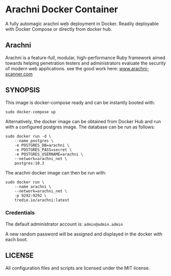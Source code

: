 # Arachni Docker Container

A fully automagic arachni web deployment in Docker. Readily deployable
with Docker Compose or directly from docker hub.

## Arachni

Arachni is a feature-full, modular, high-performance Ruby framework
aimed towards helping penetration testers and administrators evaluate
the security of modern web applications. see the good work here:
www.arachni-scanner.com

## SYNOPSIS

This image is docker-compose ready and can be instantly booted with:

```
sudo docker-compose up
```

Alternatively, the docker image can be obtained from Docker Hub and run with a configured
postgres image. The database can be run as follows:

```
sudo docker run -d \
    --name postgres \
    -e POSTGRES_DB=arachni \
    -e POSTGRES_PASS=secret \
    -e POSTGRES_USERNAME=arachni \
    --network=arachni_net \
    postgres:10.3
```

The arachni docker image can then be run with:

```
sudo docker run \
    --name arachni \
    --network=arachni_net \
    -p 9292:9292 \
    tredie.io/arachni:latest
```

### Credentials

The default administrator account is: `admin@admin.admin`

A new random password will be assigned and displayed in the docker with each boot. 

## LICENSE

All configuration files and scripts are licensed under the MIT license.
